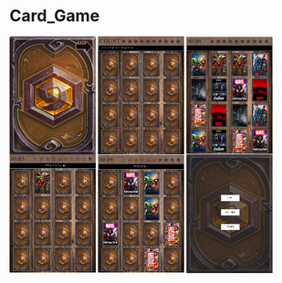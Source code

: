 # Card_Game



<a href="Card_Game/cardGame01.PNG"><img src="Card_Game/cardGame01.PNG" align="center" width="30%" ></a>
<a href="Card_Game/cardGame01.PNG"><img src="Card_Game/cardGame02.PNG" align="center" width="30%" ></a>
<a href="Card_Game/cardGame01.PNG"><img src="Card_Game/cardGame03.PNG" align="center" width="30%" ></a>
<a href="Card_Game/cardGame01.PNG"><img src="Card_Game/cardGame04.PNG" align="center" width="30%" ></a>
<a href="Card_Game/cardGame01.PNG"><img src="Card_Game/cardGame04_1.PNG" align="center" width="30%" ></a>
<a href="Card_Game/cardGame01.PNG"><img src="Card_Game/cardGame05.PNG" align="center" width="30%" ></a>


